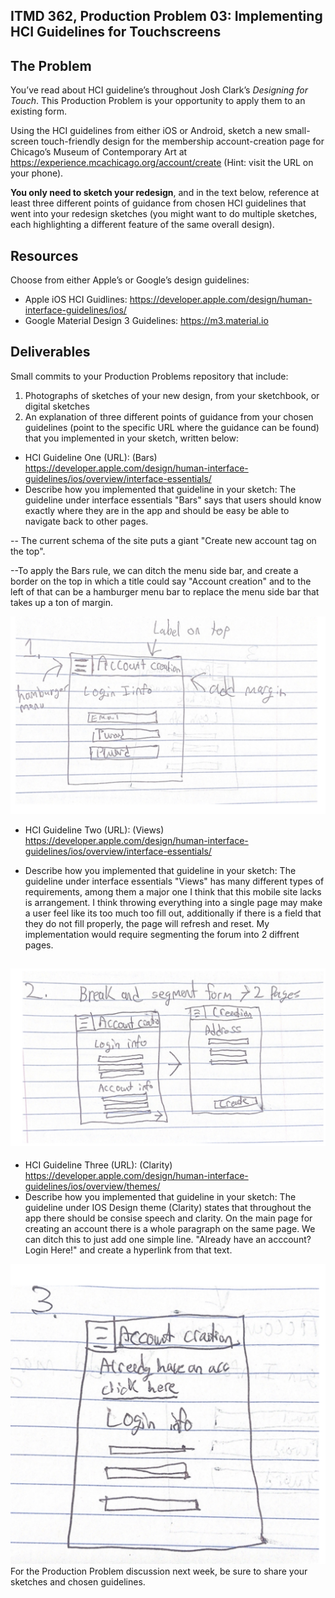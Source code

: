## ITMD 362, Production Problem 03: Implementing HCI Guidelines for Touchscreens

## The Problem

You’ve read about HCI guideline’s throughout Josh Clark’s *Designing for Touch*. This Production
Problem is your opportunity to apply them to an existing form.

Using the HCI guidelines from either iOS or Android, sketch a new small-screen touch-friendly design
for the membership account-creation page for Chicago’s Museum of Contemporary Art at https://experience.mcachicago.org/account/create (Hint: visit the URL on your phone).

**You only need to sketch your redesign**, and in the text below, reference at least three different
points of guidance from chosen HCI guidelines that went into your redesign sketches (you might
want to do multiple sketches, each highlighting a different feature of the same overall design).

## Resources

Choose from either Apple’s or Google’s design guidelines:

* Apple iOS HCI Guidlines:
  https://developer.apple.com/design/human-interface-guidelines/ios/
* Google Material Design 3 Guidelines:
  https://m3.material.io

## Deliverables

Small commits to your Production Problems repository that include:

1. Photographs of sketches of your new design, from your sketchbook, or digital sketches
2. An explanation of three different points of guidance from your chosen guidelines (point to the
   specific URL where the guidance can be found) that you implemented in your sketch, written below:

* HCI Guideline One (URL): (Bars) https://developer.apple.com/design/human-interface-guidelines/ios/overview/interface-essentials/
* Describe how you implemented that guideline in your sketch: The guideline under interface essentials "Bars" says that users should know exactly where they are in the app and should be easy be able to navigate back to other pages.

-- The current schema of the site puts a giant "Create new account tag on the top".

--To apply the Bars rule, we can ditch the menu side bar, and create a border on the top in which a title could say "Account creation" and to the left of that can be a hamburger menu bar to replace the menu side bar that takes up a ton of margin.

![list](./1.PNG "list")

* HCI Guideline Two (URL): (Views) https://developer.apple.com/design/human-interface-guidelines/ios/overview/interface-essentials/


* Describe how you implemented that guideline in your sketch: The guideline under interface essentials "Views" has many different types of requirements, among them a major one I think that this mobile site lacks is arrangement. I think throwing everything into a single page may make a user feel like its too much too fill out, additionally if there is a field that they do not fill properly, the page will refresh and reset. My implementation would require segmenting the forum into 2 diffrent pages.

![list](./2.PNG "list")
----------------------------------

* HCI Guideline Three (URL): (Clarity) https://developer.apple.com/design/human-interface-guidelines/ios/overview/themes/
* Describe how you implemented that guideline in your sketch: The guideline under IOS Design theme (Clarity) states that throughout the app there should be consise speech and clarity. On the main page for creating an account there is a whole paragraph on the same page. We can ditch this to just add one simple line. "Already have an acccount? Login Here!" and create a hyperlink from that text.

![list](./3.PNG "list")
For the Production Problem discussion next week, be sure to share your sketches and chosen
guidelines.
